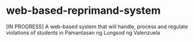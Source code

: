 # web-based-reprimand-system
[IN PROGRESS] A web-based system that will handle, process and regulate violations of students in Pamantasan ng Lungsod ng Valenzuela

